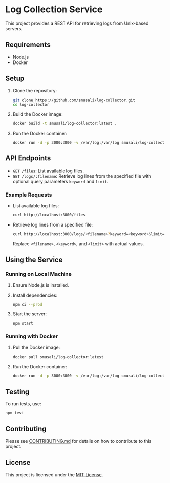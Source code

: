 # Log Collection Service

This project provides a REST API for retrieving logs from Unix-based servers.

## Requirements

- Node.js
- Docker

## Setup

1. Clone the repository:
   ```sh
   git clone https://github.com/smusali/log-collector.git
   cd log-collector
   ```

2. Build the Docker image:
   ```sh
   docker build -t smusali/log-collector:latest .
   ```

3. Run the Docker container:
   ```sh
   docker run -d -p 3000:3000 -v /var/log:/var/log smusali/log-collector:latest
   ```

## API Endpoints

- `GET /files`: List available log files.
- `GET /logs/:filename`: Retrieve log lines from the specified file with optional query parameters `keyword` and `limit`.

### Example Requests

- List available log files:
  ```sh
  curl http://localhost:3000/files
  ```

- Retrieve log lines from a specified file:
  ```sh
  curl http://localhost:3000/logs/<filename>?keyword=<keyword>&limit=<limit>
  ```

  Replace `<filename>`, `<keyword>`, and `<limit>` with actual values.

## Using the Service

### Running on Local Machine

1. Ensure Node.js is installed.

2. Install dependencies:
   ```sh
   npm ci --prod
   ```

3. Start the server:
   ```sh
   npm start
   ```

### Running with Docker

1. Pull the Docker image:
   ```sh
   docker pull smusali/log-collector:latest
   ```

2. Run the Docker container:
   ```sh
   docker run -d -p 3000:3000 -v /var/log:/var/log smusali/log-collector:latest
   ```

## Testing

To run tests, use:
```sh
npm test
```

## Contributing

Please see [CONTRIBUTING.md](./CONTRIBUTING.md) for details on how to contribute to this project.

## License

This project is licensed under the [MIT License](./LICENSE).